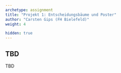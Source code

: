 ```yaml
---
archetype: assignment
title: "Projekt 1: Entscheidungsbäume und Poster"
author: "Carsten Gips (FH Bielefeld)"
weight: 4

hidden: true
---
```




## TBD

TBD
